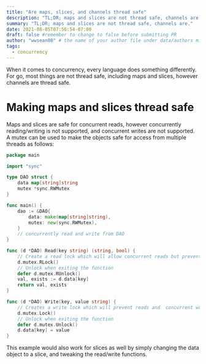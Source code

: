 ```yaml
---
title: "Are maps, slices, and channels thread safe"
description: "TL;DR; maps and slices are not thread safe, channels are."
summary: "TL;DR; maps and slices are not thread safe, channels are."
date: 2021-08-05T07:56:54-07:00
draft: false #remember to change to false before submitting PR
author: "wwsean08" # the name of your author file under data/authors minus the yaml file extension
tags:
  - concurrency
---
```


When it comes to concurrency, every language does something differently.  For go, most things are not thread safe, including maps and slices, however channels are thread safe.

# Making maps and slices thread safe
Maps and slices are safe for concurrent reads, however concurrently reading/writing is not supported, and concurrent writes are not supported.  A mutex can be used to make the objects safe for access from multiple threads as follows:

```go
package main

import "sync"

type DAO struct {
	data map[string]string
	mutex *sync.RWMutex
}

func main() {
	dao := &DAO{
		data: make(map[string]string),
		mutex: new(sync.RWMutex),
	}
	// concurrently read and write from DAO
}

func (d *DAO) Read(key string) (string, bool) {
	// Create a read lock which will allow concurrent reads but prevent any writes
	d.mutex.RLock()
	// Unlock when exiting the function
	defer d.mutex.RUnlock()
	val, exists := d.data[key]
	return val, exists
}

func (d *DAO) Write(key, value string) {
	// Creates a write lock which will prevent reads and  concurrent writes
	d.mutex.Lock()
	// Unlock when exiting the function
	defer d.mutex.Unlock()
	d.data[key] = value
}
```

This example would also work for slices as well by simply changing the data object to a slice, and tweaking the read/write functions.
